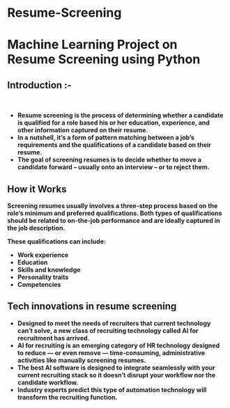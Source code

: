 # Resume-Screening<br>
# Machine Learning Project on Resume Screening using Python<br>
<h2>Introduction :-</h2><br>
<b>
  <ul>
  <li>Resume screening is the process of determining whether a candidate is qualified for a role based his or her education, experience, and other information captured on their resume.</li>
  <li>In a nutshell, it’s a form of pattern matching between a job’s requirements and the qualifications of a candidate based on their resume.</li>
  <li>The goal of screening resumes is to decide whether to move a candidate forward – usually onto an interview – or to reject them.</li>
  </ul>
  <h2>How it Works</h2>
  <p>Screening resumes usually involves a three-step process based on the role’s minimum and preferred qualifications. Both types of qualifications should be related to on-the-job performance and are ideally captured in the job description.</p>
  <p>These qualifications can include:</p>
  <ul>
  <li>Work experience</li>
  <li>Education</li>
  <li>Skills and knowledge</li>
  <li>Personality traits</li>
  <li>Competencies</li>
    </ul>
  <h2>Tech innovations in resume screening</h2>
  <ul>
    <li>Designed to meet the needs of recruiters that current technology can’t solve, a new class of recruiting technology called AI for recruitment has arrived.</li>
    <li>AI for recruiting is an emerging category of HR technology designed to reduce — or even remove — time-consuming, administrative activities like manually screening resumes.     </li>
    <li>The best AI software is designed to integrate seamlessly with your current recruiting stack so it doesn’t disrupt your workflow nor the candidate workflow.</li>
    <li>Industry experts predict this type of automation technology will transform the recruiting function.</li>
  </ul>
</b>
